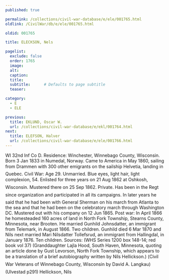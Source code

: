 ```yaml
---
published: true

permalink: /collections/civil-war-database/e/ele/001765.html
oldlink: /CivilWar/db/e/ele/001765.html

oldid: 001765

title: ELECKSON, Nels

pagelist:
  exclude: false
  order: 1765
  image: 
  alt:
  caption:
  title:
  subtitle:      # Defaults to page subtitle
  teaser:

category: 
  - E 
  - ELE

previous:
  title: EKLUND, Oscar W.
  url: /collections/civil-war-database/e/ekl/001764.html  
next:
  title: ELEFSON, Halver
  url: /collections/civil-war-database/e/ele/001766.html   
---
```

WI 32nd Inf Co D. Residence: Winchester, Winnebago County, Wisconsin. Born 3 Jan 1833 in Numedal, Norway. Came to America in May 1860, sailing from Drammen with 300 other emigrants on the sailship &#147;Helvetia&#148;, landing in Quebec. Civil War: Age 29. Unmarried. Blue eyes, light hair, light complexion, 5&#146;4&#148;. Enlisted for three years on 21 Aug 1862 at Oshkosh, Wisconsin. Mustered there on 25 Sep 1862. Private. &#147;Has been in the Reg&#146;t since organization and participated in all its campaigns.&#148; In later years he said that he had been with General Sherman on his march from Atlanta to the sea and that he had been on the celebratory march through Washington DC. Mustered out with his company on 12 Jun 1865. Post war: In April 1866 he homesteaded 160 acres of land in North Fork Township, Stearns County, Minnesota, near Brooten. He married Gunhild Johnsdatter, an immigrant from Telemark, in August 1866. Two children. Gunhild died 6 Mar 1870 and Nils next married Mari Nilsdatter Tollefsrud, an immigrant from Hallingdal, in January 1876. Ten children. Sources: (WHS Series 1200 box 148-14; red book vol 37) (Granddaughter Lajla Hood, South Haven, Minnesota, quoting an article done by Gust Levorson, North Fork Township, which appears to be a translation of a brief autobiography written by Nils Hellickson.) (&#147;Civil War Veterans of Winnebago County, Wisconsin&#148; by David A. Langkau) (Ulvestad p291) &#147;Hellickson, Nils&#148;